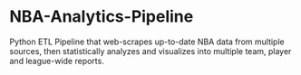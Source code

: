 # NBA-Analytics-Pipeline
Python ETL Pipeline that web-scrapes up-to-date NBA data from multiple sources, then statistically analyzes and visualizes into multiple team, player and league-wide reports.
